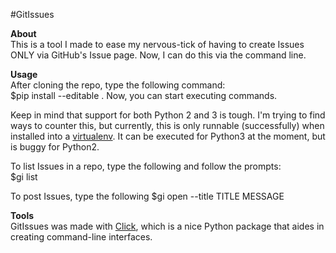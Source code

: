 #GitIssues

**About**     
This is a tool I made to ease my nervous-tick of having to create Issues ONLY via GitHub's Issue page. Now, I can do this via the command line.

**Usage**     
After cloning the repo, type the following command:    
$pip install --editable .
Now, you can start executing commands.

Keep in mind that support for both Python 2 and 3 is tough. I'm trying to find ways to counter this, but currently, this is only runnable (successfully) when installed into a [virtualenv](http://click.pocoo.org/5/quickstart/#virtualenv). It can be executed for Python3 at the moment, but is buggy for Python2.

To list Issues in a repo, type the following and follow the prompts:    
      $gi list     

To post Issues, type the following
  $gi open --title TITLE MESSAGE 



**Tools**     
GitIssues was made with [Click](http://click.pocoo.org/5/), which is a nice Python package that aides in creating command-line interfaces.
